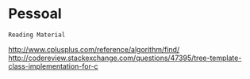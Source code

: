 # Pessoal

	Reading Material

http://www.cplusplus.com/reference/algorithm/find/
http://codereview.stackexchange.com/questions/47395/tree-template-class-implementation-for-c